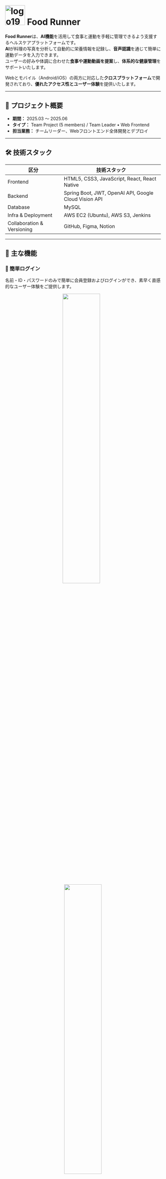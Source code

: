 # <img width="64" height="64" alt="logo192" src="https://github.com/user-attachments/assets/0aacb259-ece1-4272-b1c0-e757bcd1b367" /> Food Runner

**Food Runner**は、**AI機能**を活用して食事と運動を手軽に管理できるよう支援するヘルスケアプラットフォームです。  
**AI**が料理の写真を分析して自動的に栄養情報を記録し、**音声認識**を通じて簡単に運動データを入力できます。  
ユーザーの好みや体調に合わせた**食事や運動動画を提案**し、**体系的な健康管理**をサポートいたします。  

Webとモバイル（Android/iOS）の両方に対応した**クロスプラットフォーム**で開発されており、**優れたアクセス性とユーザー体験**を提供いたします。

---

## 🧭 プロジェクト概要

- **期間：** 2025.03 〜 2025.06  
- **タイプ：** Team Project (5 members) / Team Leader • Web Frontend  
- **担当業務：** チームリーダー、Webフロントエンド全体開発とデプロイ

---

## 🛠 技術スタック

| 区分 | 技術スタック |
|------|------|
| Frontend | HTML5, CSS3, JavaScript, React, React Native |
| Backend | Spring Boot, JWT, OpenAI API, Google Cloud Vision API |
| Database | MySQL |
| Infra & Deployment | AWS EC2 (Ubuntu), AWS S3, Jenkins |
| Collaboration & Versioning | GitHub, Figma, Notion |

---

## 🎯 主な機能

### 🔐 簡単ログイン
名前・ID・パスワードのみで簡単に会員登録およびログインができ、素早く直感的なユーザー体験をご提供します。
<p align="center">
  <img src="https://github.com/user-attachments/assets/62491ad8-3f71-49b5-8dad-63cdc63bcedb" width="49%"/>
  &nbsp;&nbsp;
  <img src="https://github.com/user-attachments/assets/6bb4853a-f06a-4199-83cb-968bc49cfdb5" width="49%"/>
</p>
<p align="center">
  <img src="https://github.com/user-attachments/assets/4a516285-b997-4da7-ba2d-c15b2527f135" width="49%"/>
  &nbsp;&nbsp;
  <img src="https://github.com/user-attachments/assets/c6f51b9a-29e0-4fd8-9654-12ee99ef11c0" width="49%"/>
</p>
<br>

### 🧾 健康活動の要約
最近の食事と運動記録を要約された形式で確認でき、推奨される運動動画もプレビュー形式でご覧いただけます。
<p align="center">
  <img src="https://github.com/user-attachments/assets/90f38ab8-76e6-45fe-88c5-e5bb96e15359" width="49%"/>
  &nbsp;&nbsp;
  <img src="https://github.com/user-attachments/assets/6729fbb5-f85f-42db-bd5f-c45ba776740a" width="49%"/>
</p>
<p align="center">
  <img src="https://github.com/user-attachments/assets/80cbdbb0-a684-4338-bdb8-2a79d177d749" width="49%"/>
  &nbsp;&nbsp;
  <img src="https://github.com/user-attachments/assets/55e716ae-f38a-4c82-bf51-b160050ea6f4" width="49%"/>
</p>
<br>

### 📊 InBodyデータの確認
モバイルアプリで登録したInBody画像を日付ごとに確認でき、そのデータは運動動画のパーソナライズ提案に活用されます。
<p>
  <img src="https://github.com/user-attachments/assets/9c4aa9ff-9a2b-440f-84aa-44d27f570fd4" width="49%"/>
</p>
<br>

### 🏃 運動記録の確認
カレンダーを使って日別の運動記録を確認でき、詳細な内容や週間の消費カロリーをグラフで視覚的に把握できます。
<p align="center">
  <img src="https://github.com/user-attachments/assets/72c8c56d-4686-4202-8952-4d2a8a5a36a7" width="49%"/>
  &nbsp;&nbsp;
  <img src="https://github.com/user-attachments/assets/64c375f4-2ca6-4e0d-a9e0-ed57ace4513b" width="49%"/>
</p>
<p align="center">
  <img src="https://github.com/user-attachments/assets/583703c5-b074-4fb1-bda6-345f67256d1d" width="49%"/>
  &nbsp;&nbsp;
  <img src="https://github.com/user-attachments/assets/664ebb73-50c8-441e-9bcf-188d26a93f55" width="49%"/>
</p>
<br>

### 🎬 運動動画の提案
InBody情報またはBMIデータを基に、身体部位ごとに運動動画を提案いたします。  
すべての動画は部位別に分類されており、クリックするとYouTubeですぐに視聴可能です。
<p align="center">
  <img src="https://github.com/user-attachments/assets/cd22a367-c120-406e-929d-23adf9fdf35d" width="49%"/>
  &nbsp;&nbsp;
  <img src="https://github.com/user-attachments/assets/6e32ddf1-cb6c-429b-b376-072a3d058560" width="49%"/>
</p>
<br>

### 🍽️ 栄養摂取の可視化
日付ごとの主要栄養素の摂取状況を五角形チャートで視覚化します。  
カロリー、全体の栄養素摂取量、推奨値に対する過不足なども確認できます。
<p align="center">
  <img src="https://github.com/user-attachments/assets/4a299ca3-278e-4b07-9514-0820bbd7ccb4" width="49%"/>
  &nbsp;&nbsp;
  <img src="https://github.com/user-attachments/assets/b8ab0211-c286-4af0-95ba-2283139bb576" width="49%"/>
</p>
<p align="center">
  <img src="https://github.com/user-attachments/assets/2516ce42-a37b-43d8-ae5b-9d3ef1badea7" width="49%"/>
  &nbsp;&nbsp;
  <img src="https://github.com/user-attachments/assets/06e62be0-f110-422d-8127-bd916c735614" width="49%"/>
</p>
<br>

### ➕ 食事およびサプリメントの登録
ユーザーが摂取した食事やサプリメントを検索して直接登録でき、よく使う項目はお気に入りに追加して迅速に登録可能です。
<p align="center">
  <img src="https://github.com/user-attachments/assets/6a5b59c9-8272-4570-8abd-5b93d22b07d7" width="49%"/>
  &nbsp;&nbsp;
  <img src="https://github.com/user-attachments/assets/5f85c09c-dde1-4135-b390-8930b153e377" width="49%"/>
</p>
<p align="center">
  <img src="https://github.com/user-attachments/assets/56ef071e-06c2-41b9-856a-59ac03baf814" width="49%"/>
  &nbsp;&nbsp;
  <img src="https://github.com/user-attachments/assets/944a5221-aa6a-4d8f-8555-00c0229deadf" width="49%"/>
</p>
<br>

### 🌿 好みの食材登録
お気に入りの食材を検索して登録でき、その情報はAIによる食事提案に活用されます。
<p align="center">
  <img src="https://github.com/user-attachments/assets/aeb0f930-154f-421d-8ad9-79d28e8546e2" width="49%"/>
  &nbsp;&nbsp;
  <img src="https://github.com/user-attachments/assets/88bdd07c-b2f9-4846-a9cc-30a8bd7c43d9" width="49%"/>
</p>
<p align="center">
  <img src="https://github.com/user-attachments/assets/6fa1a97e-15c6-4f37-bacd-df3513f2513e" width="49%"/>
  &nbsp;&nbsp;
  <img src="https://github.com/user-attachments/assets/609a584d-56b5-4682-be1f-871b0fa1522c" width="49%"/>
</p>
<br>

### 🤖 AI食事提案
AIが1日3食、1週間単位の食事を自動で提案します。  
好みの食材に基づくカスタマイズも可能で、個別の食事項目のみを再提案することもできます。  
提案された食事はレシピと連携しており、実際の調理に役立つ詳細情報も確認できます。
<p align="center">
  <img src="https://github.com/user-attachments/assets/c5029f40-50c1-4b25-b54a-fd8232135714" width="49%"/>
  &nbsp;&nbsp;
  <img src="https://github.com/user-attachments/assets/1e965839-3476-4965-ae0d-0abe470c832c" width="49%"/>
</p>
<p align="center">
  <img src="https://github.com/user-attachments/assets/250c2f15-ed8b-4c56-9bfe-6e228200901d" width="49%"/>
  &nbsp;&nbsp;
  <img src="https://github.com/user-attachments/assets/8c2c2ae7-9b98-41e2-9f7b-5f3c5869219b" width="49%"/>
</p>
<br>

### 📖 レシピの探索
人気のレシピおよび一般レシピを閲覧でき、食材キーワードによる検索も可能です。  
クリックすると詳細レシピや関連レシピをあわせて確認できます。
<p align="center">
  <img src="https://github.com/user-attachments/assets/bb356742-06d2-4e99-b60b-237f67537671" width="49%"/>
  &nbsp;&nbsp;
  <img src="https://github.com/user-attachments/assets/c953277c-aa29-477e-a413-2062ca84dbe0" width="49%"/>
</p>
<p align="center">
  <img src="https://github.com/user-attachments/assets/721c8f02-35a7-42c9-994f-706d7db00a4e" width="49%"/>
  &nbsp;&nbsp;
  <img src="https://github.com/user-attachments/assets/cd82dfbb-7760-4d82-aa79-11d722f1e02d" width="49%"/>
</p>

---

## 📎 その他の情報
本ドキュメントでは、主要機能・構成・技術的な要点を中心に紹介しております。  
開発背景、課題解決の過程、学びの内容などについては、[ポートフォリオサイト](https://mesel7.dev/projects/seremeety)にてご覧いただけます。
